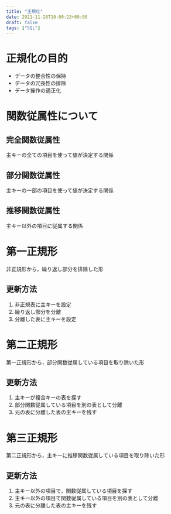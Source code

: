 ```yaml
---
title: "正規化"
date: 2021-11-26T10:00:23+09:00
draft: false
tags: ["SQL"] 
---
```

<!--more-->
# 正規化の目的
- データの整合性の保持
- データの冗長性の排除
- データ操作の適正化

# 関数従属性について
## 完全関数従属性
主キーの全ての項目を使って値が決定する関係
## 部分関数従属性
主キーの一部の項目を使って値が決定する関係
## 推移関数従属性
主キー以外の項目に従属する関係

# 第一正規形
非正規形から，繰り返し部分を排除した形
## 更新方法
1. 非正規表に主キーを設定
2. 繰り返し部分を分離
3. 分離した表に主キーを設定

# 第二正規形
第一正規形から，部分関数従属している項目を取り除いた形
## 更新方法
1. 主キーが複合キーの表を探す
2. 部分関数従属している項目を別の表として分離
3. 元の表に分離した表の主キーを残す

# 第三正規形
第二正規形から，主キーに推移関数従属している項目を取り除いた形
## 更新方法
1. 主キー以外の項目で，関数従属している項目を探す
2. 主キー以外の項目で関数従属している項目を別の表として分離
3. 元の表に分離した表の主キーを残す